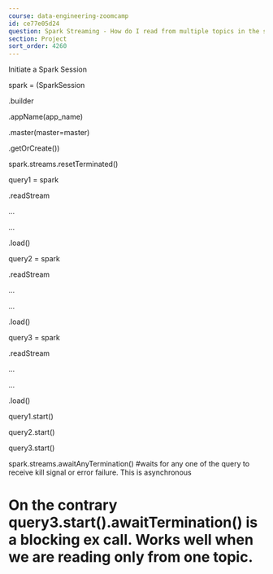 ```yaml
---
course: data-engineering-zoomcamp
id: ce77e05d24
question: Spark Streaming - How do I read from multiple topics in the same Spark Session
section: Project
sort_order: 4260
---
```


Initiate a Spark Session

spark = (SparkSession

.builder

.appName(app_name)

.master(master=master)

.getOrCreate())

spark.streams.resetTerminated()

query1 = spark

.readStream

…

…

.load()

query2 = spark

.readStream

…

…

.load()

query3 = spark

.readStream

…

…

.load()

query1.start()

query2.start()

query3.start()

spark.streams.awaitAnyTermination() #waits for any one of the query to receive kill signal or error failure. This is asynchronous

# On the contrary query3.start().awaitTermination() is a blocking ex call. Works well when we are reading only from one topic.

